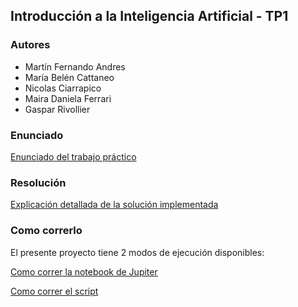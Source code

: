 ## Introducción a la Inteligencia Artificial - TP1

### Autores
- Martín Fernando Andres
- María Belén Cattaneo
- Nicolas Ciarrapico
- Maira Daniela Ferrari
- Gaspar Rivollier 

### Enunciado

[Enunciado del trabajo práctico](docs/enunciado.md)

### Resolución

[Explicación detallada de la solución implementada](docs/resolucion.md)

### Como correrlo

El presente proyecto tiene 2 modos de ejecución disponibles:

[Como correr la notebook de Jupiter](notebooks/README.md)

[Como correr el script](scripts/README.md)
